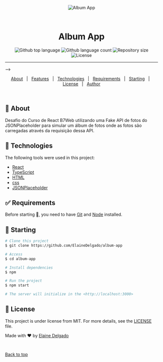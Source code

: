 <div align="center" id="top"> 
  <img src="./.github/app.gif" alt="Album App" />

  &#xa0;

  <!-- <a href="https://albumapp.netlify.app">Demo</a> -->
</div>

<h1 align="center">Album App</h1>

<p align="center">
  <img alt="Github top language" src="https://img.shields.io/github/languages/top/ElaineDelgado/album-app?color=56BEB8">

  <img alt="Github language count" src="https://img.shields.io/github/languages/count/ElaineDelgado/album-app?color=56BEB8">

  <img alt="Repository size" src="https://img.shields.io/github/repo-size/ElaineDelgado/album-app?color=56BEB8">

  <img alt="License" src="https://img.shields.io/github/license/ElaineDelgado/album-app?color=56BEB8">

</p>


<hr> -->

<p align="center">
  <a href="#dart-about">About</a> &#xa0; | &#xa0; 
  <a href="#sparkles-features">Features</a> &#xa0; | &#xa0;
  <a href="#rocket-technologies">Technologies</a> &#xa0; | &#xa0;
  <a href="#white_check_mark-requirements">Requirements</a> &#xa0; | &#xa0;
  <a href="#checkered_flag-starting">Starting</a> &#xa0; | &#xa0;
  <a href="#memo-license">License</a> &#xa0; | &#xa0;
  <a href="https://github.com/ElaineDelgado" target="_blank">Author</a>
</p>

<br>

## :dart: About ##

Desafio do Curso de React B7Web utilizando uma Fake API de fotos do JSONPlaceholder para simular um álbum de fotos onde as fotos são carregadas através da requisição dessa API.

## :rocket: Technologies ##

The following tools were used in this project:

- [React](https://pt-br.reactjs.org/)
- [TypeScript](https://www.typescriptlang.org/)
- [HTML](https://developer.mozilla.org/pt-BR/docs/Web/HTML)
- [css](https://developer.mozilla.org/pt-BR/docs/Web/CSS) 
- [JSONPlaceholder](https://jsonplaceholder.typicode.com/)

## :white_check_mark: Requirements ##

Before starting :checkered_flag:, you need to have [Git](https://git-scm.com) and [Node](https://nodejs.org/en/) installed.

## :checkered_flag: Starting ##

```bash
# Clone this project
$ git clone https://github.com/ElaineDelgado/album-app

# Access
$ cd album-app

# Install dependencies
$ npm

# Run the project
$ npm start

# The server will initialize in the <http://localhost:3000>
```

## :memo: License ##

This project is under license from MIT. For more details, see the [LICENSE](LICENSE.md) file.


Made with :heart: by <a href="https://github.com/ElaineDelgado" target="_blank">Elaine Delgado</a>

&#xa0;

<a href="#top">Back to top</a>
